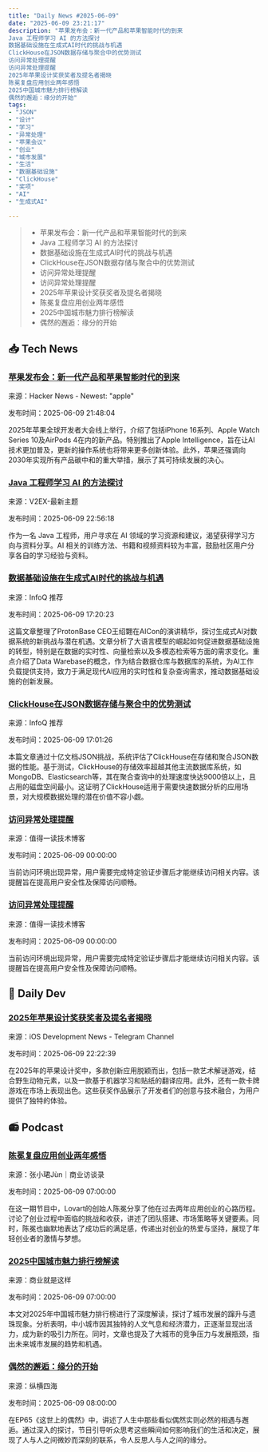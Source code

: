 ```yaml
---
title: "Daily News #2025-06-09"
date: "2025-06-09 23:21:17"
description: "苹果发布会：新一代产品和苹果智能时代的到来
Java 工程师学习 AI 的方法探讨
数据基础设施在生成式AI时代的挑战与机遇
ClickHouse在JSON数据存储与聚合中的优势测试
访问异常处理提醒
访问异常处理提醒
2025年苹果设计奖获奖者及提名者揭晓
陈冕复盘应用创业两年感悟
2025中国城市魅力排行榜解读
偶然的邂逅：缘分的开始"
tags: 
- "JSON"
- "设计"
- "学习"
- "异常处理"
- "苹果会议"
- "创业"
- "城市发展"
- "生活"
- "数据基础设施"
- "ClickHouse"
- "奖项"
- "AI"
- "生成式AI"

---
```


> - 苹果发布会：新一代产品和苹果智能时代的到来
> - Java 工程师学习 AI 的方法探讨
> - 数据基础设施在生成式AI时代的挑战与机遇
> - ClickHouse在JSON数据存储与聚合中的优势测试
> - 访问异常处理提醒
> - 访问异常处理提醒
> - 2025年苹果设计奖获奖者及提名者揭晓
> - 陈冕复盘应用创业两年感悟
> - 2025中国城市魅力排行榜解读
> - 偶然的邂逅：缘分的开始

## 📥 Tech News

### [苹果发布会：新一代产品和苹果智能时代的到来](https://www.apple.com/apple-events/)

来源：Hacker News - Newest: "apple"

发布时间：2025-06-09 21:48:04

2025年苹果全球开发者大会线上举行，介绍了包括iPhone 16系列、Apple Watch Series 10及AirPods 4在内的新产品。特别推出了Apple Intelligence，旨在让AI技术更加普及，更新的操作系统也将带来更多创新体验。此外，苹果还强调向2030年实现所有产品碳中和的重大举措，展示了其可持续发展的决心。

### [Java 工程师学习 AI 的方法探讨](https://www.v2ex.com/t/1137480)

来源：V2EX-最新主题

发布时间：2025-06-09 22:56:18

作为一名 Java 工程师，用户寻求在 AI 领域的学习资源和建议，渴望获得学习方向与资料分享。AI 相关的训练方法、书籍和视频资料较为丰富，鼓励社区用户分享各自的学习经验与资料。

### [数据基础设施在生成式AI时代的挑战与机遇](https://www.infoq.cn/article/faDAjpUKe5oUbNEXcS0H)

来源：InfoQ 推荐

发布时间：2025-06-09 17:20:23

这篇文章整理了ProtonBase CEO王绍翾在AICon的演讲精华，探讨生成式AI对数据系统的新挑战与潜在机遇。文章分析了大语言模型的崛起如何促进数据基础设施的转型，特别是在数据的实时性、向量检索以及多模态检索等方面的需求变化。重点介绍了Data Warebase的概念，作为结合数据仓库与数据库的系统，为AI工作负载提供支持，致力于满足现代AI应用的实时性和复杂查询需求，推动数据基础设施的创新发展。

### [ClickHouse在JSON数据存储与聚合中的优势测试](https://www.infoq.cn/article/plv5Ng6M4dDKcT8f5TW5)

来源：InfoQ 推荐

发布时间：2025-06-09 17:01:26

本篇文章通过十亿文档JSON挑战，系统评估了ClickHouse在存储和聚合JSON数据的性能。基于测试，ClickHouse的存储效率超越其他主流数据库系统，如MongoDB、Elasticsearch等，其在聚合查询中的处理速度快达9000倍以上，且占用的磁盘空间最小。这证明了ClickHouse适用于需要快速数据分析的应用场景，对大规模数据处理的潜在价值不容小觑。

### [访问异常处理提醒](https://mp.weixin.qq.com/s/qzV3a5qQEGdipHipyPYhDQ)

来源：值得一读技术博客

发布时间：2025-06-09 00:00:00

当前访问环境出现异常，用户需要完成特定验证步骤后才能继续访问相关内容。该提醒旨在提高用户安全性及保障访问顺畅。

### [访问异常处理提醒](https://mp.weixin.qq.com/s/02wU3tpFHPQqE8RG4qEEVA)

来源：值得一读技术博客

发布时间：2025-06-09 00:00:00

当前访问环境出现异常，用户需要完成特定验证步骤后才能继续访问相关内容。该提醒旨在提高用户安全性及保障访问顺畅。

## 💾 Daily Dev

### [2025年苹果设计奖获奖者及提名者揭晓](https://developer.apple.com/news/?id=zjpafj4y)

来源：iOS Development News - Telegram Channel

发布时间：2025-06-09 22:22:39

在2025年的苹果设计奖中，多款创新应用脱颖而出，包括一款艺术解谜游戏，结合野生动物元素，以及一款基于机器学习和贴纸的翻译应用。此外，还有一款卡牌游戏在市场上表现出色。这些获奖作品展示了开发者们的创意与技术融合，为用户提供了独特的体验。

## 📻 Podcast

### [陈冕复盘应用创业两年感悟](https://www.xiaoyuzhoufm.com/episode/68455e0a6dbe9284e75c6fbf)

来源：张小珺Jùn｜商业访谈录

发布时间：2025-06-09 07:00:00

在这一期节目中，Lovart的创始人陈冕分享了他在过去两年应用创业的心路历程。讨论了创业过程中面临的挑战和收获，讲述了团队搭建、市场策略等关键要素。同时，陈冕也幽默地表达了成功后的满足感，传递出对创业的热爱与坚持，展现了年轻创业者的激情与梦想。

### [2025中国城市魅力排行榜解读](https://www.xiaoyuzhoufm.com/episode/6845a6fc79e285b9b8dd3d64)

来源：商业就是这样

发布时间：2025-06-09 07:00:00

本文对2025年中国城市魅力排行榜进行了深度解读，探讨了城市发展的蹿升与遗珠现象。分析表明，中小城市因其独特的人文气息和经济潜力，正逐渐显现出活力，成为新的吸引力所在。同时，文章也提及了大城市的竞争压力与发展瓶颈，指出未来城市发展的趋势和机遇。

### [偶然的邂逅：缘分的开始](https://www.xiaoyuzhoufm.com/episode/684435c36dbe9284e741eb6e)

来源：纵横四海

发布时间：2025-06-09 08:00:00

在EP65《这世上的偶然》中，讲述了人生中那些看似偶然实则必然的相遇与邂逅。通过深入的探讨，节目引导听众思考这些瞬间如何影响我们的生活和决定，展现了人与人之间微妙而深刻的联系，令人反思人与人之间的缘分。
